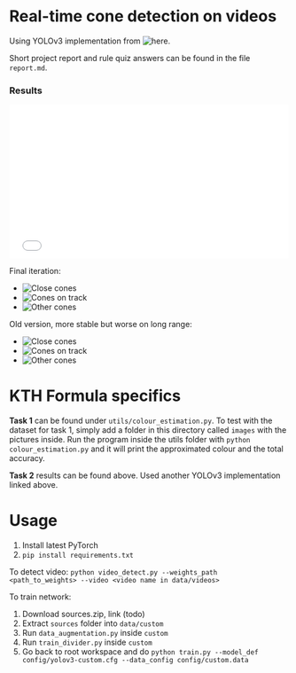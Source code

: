# Real-time cone detection on videos

Using YOLOv3 implementation from ![here](https://github.com/eriklindernoren/PyTorch-YOLOv3).

Short project report and rule quiz answers can be found in the file `report.md`.

### Results
<div style='position:relative;padding-bottom:54.921%;'><iframe src="//gifs.com/embed/final2-ANpVPj" scrolling="no" style="backface-visibility: hidden; transform: scale(1); position: absolute; height: 100%; width: 100%;" width="630" height="346" frameborder="0"></iframe></div>

Final iteration:

- ![Close cones](https://youtu.be/63t9inNP2ao)
- ![Cones on track](https://youtu.be/zXURDLLD3wE)
- ![Other cones](https://youtu.be/vtaUvGwF3Dc)

Old version, more stable but worse on long range:

- ![Close cones](https://youtu.be/TvAsGWcQL0c)
- ![Cones on track](https://youtu.be/IbSd45sqzYo)
- ![Other cones](https://youtu.be/hRu43fHbzWM)

# KTH Formula specifics

**Task 1** can be found under `utils/colour_estimation.py`. To test with the dataset for task 1, simply add a folder in this directory called `images` with the pictures inside. Run the program inside the utils folder with `python colour_estimation.py` and it will print the approximated colour and the total accuracy.

**Task 2** results can be found above. Used another YOLOv3 implementation linked above. 

# Usage

1. Install latest PyTorch
2. `pip install requirements.txt`

To detect video:
`python video_detect.py --weights_path <path_to_weights> --video <video name in data/videos>`

To train network:
1. Download sources.zip, link (todo)
2. Extract `sources` folder into `data/custom`
3. Run `data_augmentation.py` inside `custom`
4. Run `train_divider.py` inside `custom`
5. Go back to root workspace and do `python train.py --model_def config/yolov3-custom.cfg --data_config config/custom.data`


